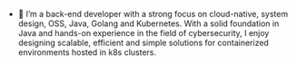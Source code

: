 - 👀 I’m a back-end developer with a strong focus on cloud-native, system design, OSS, Java, Golang and Kubernetes. With a solid foundation in Java and hands-on experience in the field of cybersecurity, I enjoy designing scalable, efficient and simple solutions for containerized environments hosted in k8s clusters.

<!---
mustafa-turgut/mustafa-turgut is a ✨ special ✨ repository because its `README.md` (this file) appears on your GitHub profile.
You can click the Preview link to take a look at your changes.
--->
